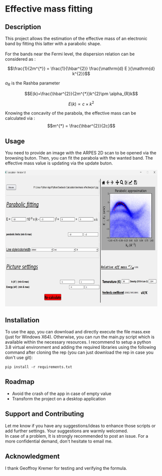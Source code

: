 # Effective mass fitting


## Description
This project allows the estimation of the effective mass of an electronic band by fitting this latter with a parabolic shape.
<br>  
For the bands near the Fermi level, the dispersion relation can be considered as :

$$\frac{1}{2m^{*}} = \frac{1}{\hbar^{2}} \frac{\mathrm{d} E }{\mathrm{d} k^{2}}$$

$\alpha_{R}$ is the Rashba parameter

$$E(k)=\frac{\hbar^{2}}{2m^{*}}k^{2}\pm \alpha_{R}k$$

$$E(k) \propto c\times k^{2}$$

Knowing the concavity of the parabola, the effective mass can be calculated via : 
$$m^{*} = \frac{\hbar^{2}}{2c}$$



## Usage
You need to provide an image with the ARPES 2D scan to be opened via the browsing buton. Then, you can fit the parabola with the wanted band. The effective mass value is updating via the update buton.

<img src="./screenshot_app.png"
     alt="gui" width="600" height="450"
      style="float: center"/>


## Installation
To use the app, you can download and directly execute the file mass.exe (just for Windows X64). Otherwise, you can run the main.py script which is available within the necessary resources. I recommend to setup a python 3.8 virtual environment and adding the required libraries using the following command after cloning the rep (you can just download the rep in case you don't use git):
```console
pip install -r requirements.txt
```

## Roadmap
 <ul>
  <li>Avoid the crash of the app in case of empty value</li>
  <li>Transform the project on a desktop application</li>
</ul> 

## Support and Contributing
Let me know if you have any suggestions/ideas to enhance those scripts or add further settings. Your suggestions are warmly welcomed.
<br>
In case of a problem, It is strongly recommended to post an issue. For a more confidential demand, don't hesitate to email me.

## Acknowledgment
I thank Geoffroy Kremer for testing and verifying the formula.  




